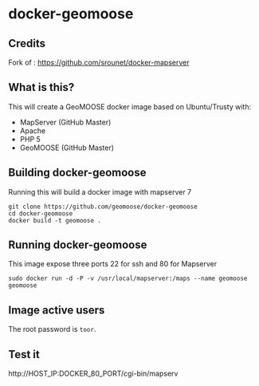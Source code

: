 docker-geomoose 
===============

## Credits

Fork of : https://github.com/srounet/docker-mapserver

## What is this?

This will create a GeoMOOSE docker image based on Ubuntu/Trusty with:

* MapServer (GitHub Master)
* Apache
* PHP 5 
* GeoMOOSE (GitHub Master)

## Building docker-geomoose

Running this will build a docker image with mapserver 7

    git clone https://github.com/geomoose/docker-geomoose
    cd docker-geomoose
    docker build -t geomoose .


## Running docker-geomoose

This image expose three ports 22 for ssh and 80 for Mapserver

    sudo docker run -d -P -v /usr/local/mapserver:/maps --name geomoose geomoose

## Image active users

The root password is `toor`.


## Test it

http://HOST_IP:DOCKER_80_PORT/cgi-bin/mapserv
